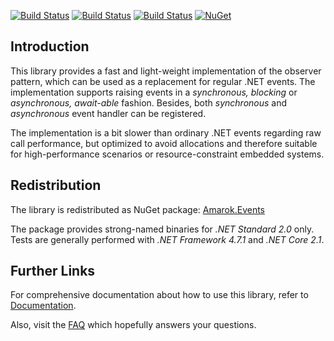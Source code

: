 [![Build Status](https://dev.azure.com/amarok79/Amarok.Events/_apis/build/status/Amarok79.Events)](https://dev.azure.com/amarok79/Amarok.Events/_build/latest?definitionId=1)
[![Build Status](https://sonarcloud.io/api/project_badges/measure?project=Amarok79_Events&metric=alert_status)](https://sonarcloud.io/dashboard?id=Amarok79_Events)
[![Build Status](https://sonarcloud.io/api/project_badges/measure?project=Amarok79_Events&metric=coverage)](https://sonarcloud.io/api/project_badges/measure?project=Amarok79_Events&metric=coverage)
[![NuGet](https://img.shields.io/nuget/v/Amarok.Events.svg?logo=)](https://www.nuget.org/packages/Amarok.Events/)

## Introduction

This library provides a fast and light-weight implementation of the observer pattern, which can be used as a replacement for regular .NET events. The implementation supports raising events in a *synchronous, blocking* or *asynchronous, await-able* fashion. Besides, both *synchronous* and *asynchronous* event handler can be registered.

The implementation is a bit slower than ordinary .NET events regarding raw call performance, but optimized to avoid allocations and therefore suitable for high-performance scenarios or resource-constraint embedded systems.


## Redistribution

The library is redistributed as NuGet package: [Amarok.Events](https://www.nuget.org/packages/Amarok.Events/)

The package provides strong-named binaries for *.NET Standard 2.0* only. Tests are generally performed with *.NET Framework 4.7.1* and *.NET Core 2.1*.


## Further Links

For comprehensive documentation about how to use this library, refer to [Documentation](doc/Documentation.md).

Also, visit the [FAQ](doc/FAQ.md) which hopefully answers your questions.
